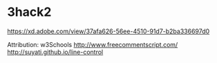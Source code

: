 # 3hack2
https://xd.adobe.com/view/37afa626-56ee-4510-91d7-b2ba336697d0

Attribution:
w3Schools
http://www.freecommentscript.com/
http://suyati.github.io/line-control
